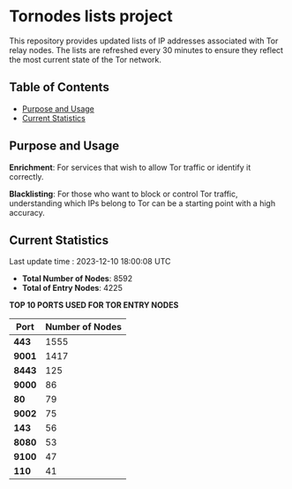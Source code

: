 # Tornodes lists project

This repository provides updated lists of IP addresses associated with Tor relay nodes. The lists are refreshed every 30 minutes to ensure they reflect the most current state of the Tor network.

## Table of Contents

- [Purpose and Usage](#purpose-and-usage)
- [Current Statistics](#current-statistics)


## Purpose and Usage

**Enrichment**: For services that wish to allow Tor traffic or identify it correctly.

**Blacklisting**: For those who want to block or control Tor traffic, understanding which IPs belong to Tor can be a starting point with a high accuracy.

## Current Statistics

Last update time : 2023-12-10 18:00:08 UTC

- **Total Number of Nodes**: 8592
- **Total of Entry Nodes**: 4225

**TOP 10 PORTS USED FOR TOR ENTRY NODES**

| **Port** | **Number of Nodes** |
|------|-----------------|
| **443**   | 1555  |
| **9001**   | 1417  |
| **8443**   | 125  |
| **9000**   | 86  |
| **80**   | 79  |
| **9002**   | 75  |
| **143**   | 56  |
| **8080**   | 53  |
| **9100**   | 47  |
| **110**   | 41  |

